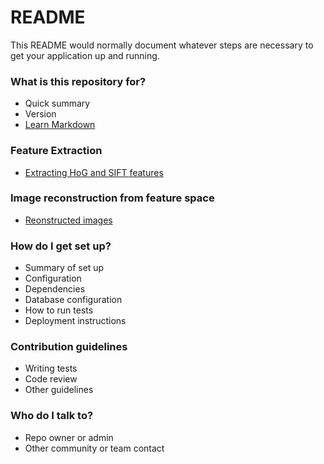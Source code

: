 # README #

This README would normally document whatever steps are necessary to get your application up and running.

### What is this repository for? ###

* Quick summary
* Version
* [Learn Markdown](https://bitbucket.org/tutorials/markdowndemo)

### Feature Extraction

* [Extracting HoG and SIFT features](https://github.com/shravankumar147/InvVisRep/blob/master/doc/feat_extract/feature_extraction.md)

### Image reconstruction from feature space
* [Reonstructed images](https://github.com/shravankumar147/InvVisRep/blob/master/doc/final_reconstruction/reconstruction_images/reconstruction_images.md)

### How do I get set up? ###

* Summary of set up
* Configuration
* Dependencies
* Database configuration
* How to run tests
* Deployment instructions

### Contribution guidelines ###

* Writing tests
* Code review
* Other guidelines

### Who do I talk to? ###

* Repo owner or admin
* Other community or team contact
